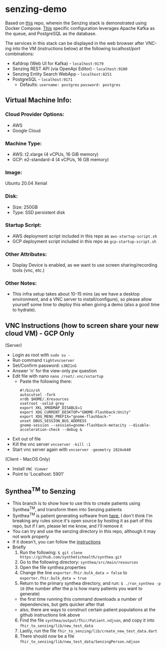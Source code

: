 # senzing-demo

Based on [this](https://github.com/Senzing/docker-compose-demo) repo, wherein the Senzing stack is demonstrated using Docker Compose. [This](https://github.com/Senzing/docker-compose-demo/blob/master/docs/docker-compose-kafka-postgresql/README.md) specific configuration leverages Apache Kafka as the queue, and PostgreSQL as the database. 

The services in this stack can be displayed in the web browser after VNC-ing into the VM (instructions below) at the following localhost/port combinations:
 - Kafdrop (Web UI for Kafka) - `localhost:9179`
 - Senzing REST API (via OpenApi Editor) - `localhost:9180`
 - Senzing Entity Search WebApp - `localhost:8251`
 - PostgreSQL - `localhost:9171`
   - Defaults: `username: postgres` `password: postgres` 

## Virtual Machine Info:

### Cloud Provider Options:
- AWS
- Google Cloud

### Machine Type: 
- AWS: t2.xlarge (4 vCPUs, 16 GiB memory)
- GCP: e2-standard-4 (4 vCPUs, 16 GB memory)

### Image:
Ubuntu 20.04 Xenial

### Disk:
 - Size: 250GB
 - Type: SSD persistent disk

### Startup Script:
 - AWS deployment script included in this repo as `aws-startup-script.sh`
 - GCP deployment script included in this repo as `gcp-startup-script.sh`

### Other Attributes:
 - Display Device is enabled, as we want to use screen sharing/recording tools (vnc, etc.)

### Other Notes:
 - This infra setup takes about 10-15 mins (as we have a desktop environment, and a VNC server to install/configure), so please allow yourself some time to deploy this when giving a demo (also a good time to hydrate).

## VNC Instructions (how to screen share your new cloud VM) - GCP Only

(Server)
 - Login as root with `sudo su -`
 - Run command `tightvncserver`
 - Set/Confirm password: `s3NZ1nG`
 - Answer 'n' for the view-only pw question
 - Edit file with nano `nano /root/.vnc/xstartup`
   - Paste the following there:
     ```
     #!/bin/sh
     autocutsel -fork
     xrdb $HOME/.Xresources
     xsetroot -solid grey
     export XKL_XMODMAP_DISABLE=1
     export XDG_CURRENT_DESKTOP="GNOME-Flashback:Unity"
     export XDG_MENU_PREFIX="gnome-flashback-"
     unset DBUS_SESSION_BUS_ADDRESS
     gnome-session --session=gnome-flashback-metacity --disable-acceleration-check --debug &
     ```
 - Exit out of file
 - Kill the vnc server `vncserver -kill :1`
 - Start vnc server again with `vncserver -geometry 1024x640`

(Client - MacOS Only)
- Install `VNC Viewer`
- Point to 'Localhost: 5901'

## Synthea<sup>TM</sup> to Senzing

  - This branch is to show how to use this to create patients using Synthea<sup>TM</sup>, and transform them into Senzing patients
  - Synthea<sup>TM</sup> is patient generating software from [here](https://github.com/synthetichealth/synthea), I don't think I'm breaking any rules since it's open source by hosting it as part of this repo, but if I am, please let me know, and I'll remove it
  - You can try and use the senzing directory in this repo, although it may not work properly
  - If it doesn't, you can follow the [instructions](https://github.com/synthetichealth/synthea)
  - Briefly
    1. Run the following: ```$ git clone https://github.com/synthetichealth/synthea.git```
    2. Go to the following directory: ```synthea/src/main/resources```
    3. Open the file synthea.properties
    4. Change the line ```exporter.fhir.bulk_data = false``` to ```exporter.fhir.bulk_data = true```
    5. Return to the primary synthea directory, and run: ```$ ./run_synthea -p 10``` (the number after the p is how many patients you want to generate) 
      - the first time running this command downloads a number of dependencies, but gets quicker after that
      - also, there are ways to construct certain patient populations at the github instructions link above
    6. Find the file ```synthea/output/fhir/Patient.ndjson```, and copy it into ```fhir_to_senzing/lib/new_test_data```
    7. Lastly, run the file ```fhir_to_senzing/lib/create_new_test_data.dart```
    8. There should now be a file ```fhir_to_senzing/lib/new_test_data/SenzingPerson.ndjson```
